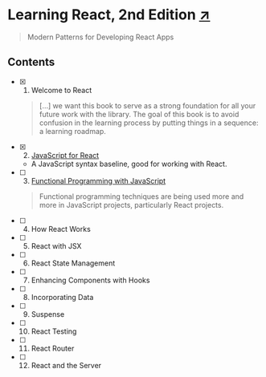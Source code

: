 # Learning React, 2nd Edition [↗][book]

> Modern Patterns for Developing React Apps

## Contents

- [x] 1. Welcome to React

  > […] we want this book to serve as a strong foundation for all your future work with the library.
  > The goal of this book is to avoid confusion in the learning process by putting things in a sequence:
  > a learning roadmap.

- [x] 2. [JavaScript for React][02-js-for-react]

  - A JavaScript syntax baseline, good for working with React.

- [ ] 3. [Functional Programming with JavaScript][03-functional-js]

  > Functional programming techniques are being used more and more in JavaScript projects, particularly React projects.

- [ ] 4. How React Works
- [ ] 5. React with JSX
- [ ] 6. React State Management
- [ ] 7. Enhancing Components with Hooks
- [ ] 8. Incorporating Data
- [ ] 9. Suspense
- [ ] 10. React Testing
- [ ] 11. React Router
- [ ] 12. React and the Server

  [02-js-for-react]: 02-js-for-react
  [03-functional-js]: 03-functional-js
  [book]: https://www.oreilly.com/library/view/learning-react-2nd/9781492051718/

